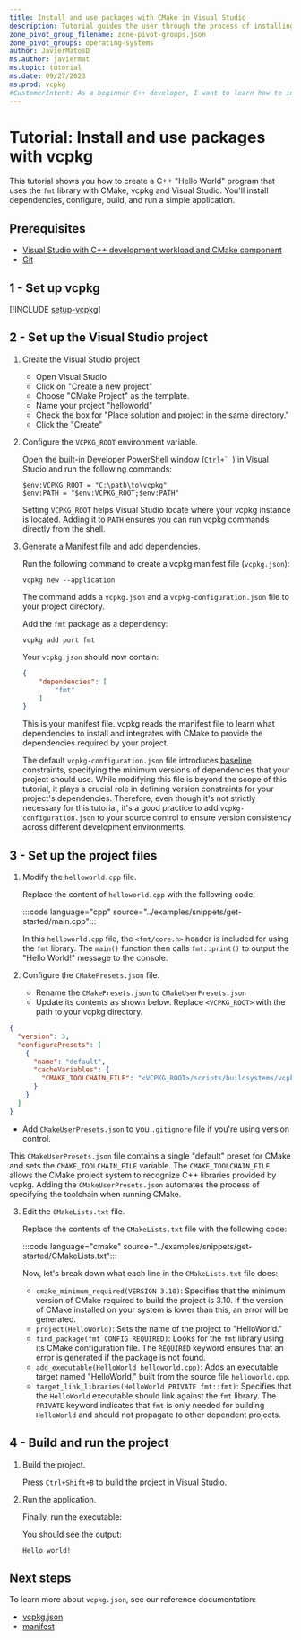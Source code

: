 ```yaml
---
title: Install and use packages with CMake in Visual Studio
description: Tutorial guides the user through the process of installing and using packages with CMake and Visual Studio.
zone_pivot_group_filename: zone-pivot-groups.json
zone_pivot_groups: operating-systems
author: JavierMatosD
ms.author: javiermat
ms.topic: tutorial
ms.date: 09/27/2023
ms.prod: vcpkg
#CustomerIntent: As a beginner C++ developer, I want to learn how to install and manage packages using CMake and Visual Studio, so that I can easily set up and maintain C++ projects with necessary dependencies.
---
```


# Tutorial: Install and use packages with vcpkg

This tutorial shows you how to create a C++ "Hello World" program that uses the `fmt` library with CMake, vcpkg and Visual Studio. You'll install dependencies, configure, build, and run a simple application.

## Prerequisites

- [Visual Studio with C++ development workload and CMake component](https://visualstudio.microsoft.com/downloads/)
- [Git](https://git-scm.com/downloads)

## 1 - Set up vcpkg

[!INCLUDE [setup-vcpkg](setup-vcpkg.md)]

## 2 - Set up the Visual Studio project

1. Create the Visual Studio project
    
    * Open Visual Studio
    * Click on "Create a new project"
    * Choose "CMake Project" as the template.
    * Name your project "helloworld"
    * Check the box for "Place solution and project in the same directory."
    * Click the "Create"

2. Configure the `VCPKG_ROOT` environment variable.
   
    Open the built-in Developer PowerShell window (``Ctrl+` ``) in Visual Studio and run the following commands:

    ```console
    $env:VCPKG_ROOT = "C:\path\to\vcpkg"
    $env:PATH = "$env:VCPKG_ROOT;$env:PATH"
    ```

    Setting `VCPKG_ROOT` helps Visual Studio locate where your vcpkg instance is located.
    Adding it to `PATH` ensures you can run vcpkg commands directly from the shell.

3. Generate a Manifest file and add dependencies.

    Run the following command to create a vcpkg manifest file (`vcpkg.json`):

    ```console
    vcpkg new --application
    ```

    The command adds a `vcpkg.json` and a `vcpkg-configuration.json` file to your project directory. 

    Add the `fmt` package as a dependency:

    ```console
    vcpkg add port fmt
    ```

    Your `vcpkg.json` should now contain:

    ```json
    {
        "dependencies": [
            "fmt"
        ]
    }
    ```

    This is your manifest file. vcpkg reads the manifest file to learn what dependencies to install and integrates with CMake to provide the dependencies required by your project.

    The default `vcpkg-configuration.json` file introduces [baseline](../reference/vcpkg-configuration-json.md#registry-baseline) constraints, specifying the minimum versions of dependencies that your project should use. While modifying this file is beyond the scope of this tutorial, it plays a crucial role in defining version constraints for your project's dependencies. Therefore, even though it's not strictly necessary for this tutorial, it's a good practice to add `vcpkg-configuration.json` to your source control to ensure version consistency across different development environments.

## 3 - Set up the project files

1. Modify the `helloworld.cpp` file.

    Replace the content of `helloworld.cpp` with the following code:

    :::code language="cpp" source="../examples/snippets/get-started/main.cpp":::

    In this `helloworld.cpp` file, the `<fmt/core.h>` header is included for using the `fmt` library. The `main()` function then calls `fmt::print()` to output the "Hello World!" message to the console.

2. Configure the `CMakePresets.json` file.
   
   * Rename the `CMakePresets.json` to `CMakeUserPresets.json`
   * Update its contents as shown below. Replace `<VCPKG_ROOT>` with the path to your vcpkg directory.
  
  ```json
  {
    "version": 3,
    "configurePresets": [
      {
        "name": "default",
        "cacheVariables": {
          "CMAKE_TOOLCHAIN_FILE": "<VCPKG_ROOT>/scripts/buildsystems/vcpkg.cmake"
        }
      }
    ]
  }
  ```

  * Add `CMakeUserPresets.json` to you `.gitignore` file if you're using version control. 
  
   This `CMakeUserPresets.json` file contains a single "default" preset for CMake and sets the `CMAKE_TOOLCHAIN_FILE` variable. The `CMAKE_TOOLCHAIN_FILE` allows the CMake project system to recognize C++ libraries provided by vcpkg. Adding the `CMakeUserPresets.json` automates the process of specifying the toolchain when running CMake.

3. Edit the `CMakeLists.txt` file.
   
    Replace the contents of the `CMakeLists.txt` file with the following code:

    :::code language="cmake" source="../examples/snippets/get-started/CMakeLists.txt":::

    Now, let's break down what each line in the `CMakeLists.txt` file does:

    - `cmake_minimum_required(VERSION 3.10)`: Specifies that the minimum version of CMake required to build the project is 3.10. If the version of CMake installed on your system is lower than this, an error will be generated.
    - `project(HelloWorld)`: Sets the name of the project to "HelloWorld."
    - `find_package(fmt CONFIG REQUIRED)`: Looks for the `fmt` library using its CMake configuration file. The `REQUIRED` keyword ensures that an error is generated if the package is not found.
    - `add_executable(HelloWorld helloworld.cpp)`: Adds an executable target named "HelloWorld," built from the source file `helloworld.cpp`.
    - `target_link_libraries(HelloWorld PRIVATE fmt::fmt)`: Specifies that the `HelloWorld` executable should link against the `fmt` library. The `PRIVATE` keyword indicates that `fmt` is only needed for building `HelloWorld` and should not propagate to other dependent projects.

## 4 - Build and run the project

1. Build the project.
   
   Press `Ctrl+Shift+B` to build the project in Visual Studio.
   

2. Run the application.

    Finally, run the executable:

    You should see the output:

    ```console
    Hello world!
    ```


## Next steps

To learn more about `vcpkg.json`, see our reference documentation:

- [vcpkg.json](..\reference\vcpkg-json.md)
- [manifest](..\users\manifests.md)

